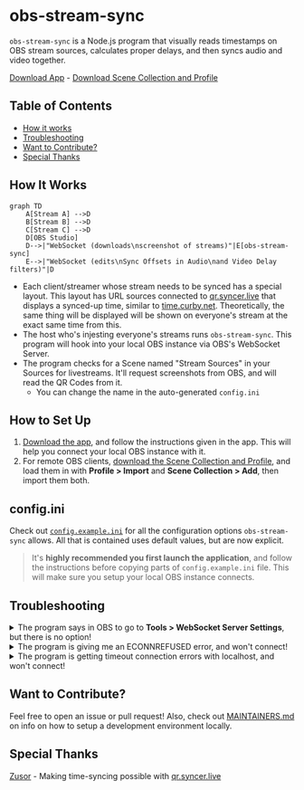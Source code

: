 # obs-stream-sync

`obs-stream-sync` is a Node.js program that visually reads timestamps on OBS stream sources, calculates proper delays, and then syncs audio and video together.

[Download App](https://github.com/some1chan/obs-stream-sync/releases/) - [Download Scene Collection and Profile](https://cdn.discordapp.com/attachments/980776150617956374/1133780333037375558/DCELL_Gameplay_0.4.0.zip)

## Table of Contents

-   [How it works](#how-it-works)
-   [Troubleshooting](#troubleshooting)
-   [Want to Contribute?](#want-to-contribute)
-   [Special Thanks](#special-thanks)

## How It Works

```mermaid
graph TD
    A[Stream A] -->D
    B[Stream B] -->D
    C[Stream C] -->D
    D[OBS Studio]
    D-->|"WebSocket (downloads\nscreenshot of streams)"|E[obs-stream-sync]
    E-->|"WebSocket (edits\nSync Offsets in Audio\nand Video Delay filters)"|D
```

-   Each client/streamer whose stream needs to be synced has a special layout. This layout has URL sources connected to [qr.syncer.live](https://qr.syncer.live) that displays a synced-up time, similar to [time.curby.net](https://time.curby.net/clock). Theoretically, the same thing will be displayed will be shown on everyone's stream at the exact same time from this.
-   The host who's injesting everyone's streams runs `obs-stream-sync`. This program will hook into your local OBS instance via OBS's WebSocket Server.
-   The program checks for a Scene named "Stream Sources" in your Sources for livestreams. It'll request screenshots from OBS, and will read the QR Codes from it.
    -   You can change the name in the auto-generated `config.ini`

## How to Set Up

1. [Download the app](https://github.com/some1chan/obs-stream-sync/releases/), and follow the instructions given in the app. This will help you connect your local OBS instance with it.
1. For remote OBS clients, [download the Scene Collection and Profile](https://cdn.discordapp.com/attachments/980776150617956374/1133780333037375558/DCELL_Gameplay_0.4.0.zip), and load them in with **Profile > Import** and **Scene Collection > Add**, then import them both.

## config.ini

Check out [`config.example.ini`](./config.example.ini) for all the configuration options `obs-stream-sync` allows. All that is contained uses default values, but are now explicit.

> It's **highly recommended you first launch the application**, and follow the instructions before copying parts of `config.example.ini` file. This will make sure you setup your local OBS instance connects.

## Troubleshooting

<details>
<summary>The program says in OBS to go to <b>Tools > WebSocket Server Settings</b>, but there is no option!</summary>
<br />
There's a few reasons why this could happen:

1.  You're likely running an outdated version of OBS Studio, which doesn't bundle `obs-websocket` by default.

    > Solutions:
    >
    > -   Update OBS to a version higher than v27.
    >     -   In OBS, select **Help > Check For Updates**. This should prompt you to update.
    > -   Install [obs-websocket](https://obsproject.com/forum/resources/obs-websocket-remote-control-obs-studio-using-websockets.466/) manually, however, v28 and under is untested, and updating is recommended.

2.  You OBS installation didn't add `obs-websocket` when updating to a newer version.

    > Solution:
    >
    > -   In OBS, select **Help > Check File Integrity**, then select **Yes**. This will download the missing `obs-websocket` files.

</details>

<details>
<summary>The program is giving me an ECONNREFUSED error, and won't connect!</summary>
<br />

Check to see if the OBS WebSocket Server is enabled, by going to **Tools > WebSocket Server Settings** in OBS. If there's no WebSocket Server Settings option, select **Help > CHeck File Integrity**.

You should also make sure your OBS is at least v29 or up, in case you're trying to connect to an older, incompatible v4 version of OBS WebSocket. This program only works with v5. If not, either upgrade your OBS (recommended) or attempt to install [obs-websocket](https://obsproject.com/forum/resources/obs-websocket-remote-control-obs-studio-using-websockets.466/) manually (not recommended).

</details>

<details>
<summary>The program is getting timeout connection errors with localhost, and won't connect!</summary>
<br />

If you have [Portmaster](https://github.com/safing/portmaster/) installed, this may cause local networking issues. If you must have it installed, try alternate local IPs, such as your device IP. Search "find device ip address" on your favorite search engine, and specify your operating system in it. The namespace localhost may also be affected. See if 127.0.0.1 directly instead fixes the issue.

If you would like to sanity check if you can connect to your OBS instance at all, try [obs-web.niek.tv](http://obs-web.niek.tv/), and make sure it's in HTTP mode.

</details>

## Want to Contribute?

Feel free to open an issue or pull request! Also, check out [MAINTAINERS.md](./docs/MAINTAINERS.md) on info on how to setup a development environment locally.

## Special Thanks

[Zusor](https://zusor.io) - Making time-syncing possible with [qr.syncer.live](https://qr.syncer.live)
